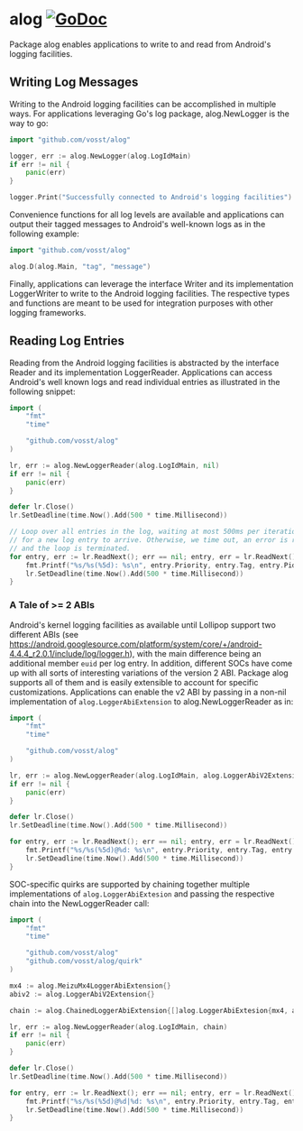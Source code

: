# alog [![GoDoc](https://godoc.org/github.com/vosst/alog?status.svg)](https://godoc.org/github.com/vosst/alog)

Package alog enables applications to write to and read from Android's logging
facilities.

## Writing Log Messages

Writing to the Android logging facilities can be accomplished in multiple ways.
For applications leveraging Go's log package, alog.NewLogger is the way to go:
```Go
import "github.com/vosst/alog"

logger, err := alog.NewLogger(alog.LogIdMain)
if err != nil {
	panic(err)
}

logger.Print("Successfully connected to Android's logging facilities")
```
Convenience functions for all log levels are available and applications can
output their tagged messages to Android's well-known logs as in the following
example:
```Go
import "github.com/vosst/alog"

alog.D(alog.Main, "tag", "message")
```
Finally, applications can leverage the interface Writer and its implementation
LoggerWriter to write to the Android logging facilities. The respective types
and functions are meant to be used for integration purposes with other logging
frameworks.

## Reading Log Entries

Reading from the Android logging facilities is abstracted by the interface
Reader and its implementation LoggerReader. Applications can access Android's
well known logs and read individual entries as illustrated in the following
snippet:
```Go
import (
	"fmt"
	"time"

	"github.com/vosst/alog"
)

lr, err := alog.NewLoggerReader(alog.LogIdMain, nil)
if err != nil {
	panic(err)
}

defer lr.Close()
lr.SetDeadline(time.Now().Add(500 * time.Millisecond))

// Loop over all entries in the log, waiting at most 500ms per iteration
// for a new log entry to arrive. Otherwise, we time out, an error is returned
// and the loop is terminated.
for entry, err := lr.ReadNext(); err == nil; entry, err = lr.ReadNext() {
	fmt.Printf("%s/%s(%5d): %s\n", entry.Priority, entry.Tag, entry.Pid, entry.Message)
	lr.SetDeadline(time.Now().Add(500 * time.Millisecond))
}
```
### A Tale of >= 2 ABIs

Android's kernel logging facilities as available until Lollipop support two different ABIs (see https://android.googlesource.com/platform/system/core/+/android-4.4.4_r2.0.1/include/log/logger.h), with the main difference being an additional member `euid` per log entry. In addition, different SOCs have come up with all sorts of interesting variations of the version 2 ABI. Package alog supports all of them and is easily extensible to account for specific customizations. Applications can enable the v2 ABI by passing in a non-nil implementation of `alog.LoggerAbiExtension` to alog.NewLoggerReader as in:
```Go
import (
	"fmt"
	"time"

	"github.com/vosst/alog"
)

lr, err := alog.NewLoggerReader(alog.LogIdMain, alog.LoggerAbiV2Extension{})
if err != nil {
	panic(err)
}

defer lr.Close()
lr.SetDeadline(time.Now().Add(500 * time.Millisecond))

for entry, err := lr.ReadNext(); err == nil; entry, err = lr.ReadNext() {
	fmt.Printf("%s/%s(%5d)@%d: %s\n", entry.Priority, entry.Tag, entry.Pid, entry.Message, entry.Ext["euid"])
	lr.SetDeadline(time.Now().Add(500 * time.Millisecond))
}
```

SOC-specific quirks are supported by chaining together multiple implementations of
`alog.LoggerAbiExtesion` and passing the respective chain into the NewLoggerReader call:
```Go
import (
	"fmt"
	"time"

	"github.com/vosst/alog"
	"github.com/vosst/alog/quirk"
)

mx4 := alog.MeizuMx4LoggerAbiExtension{}
abiv2 := alog.LoggerAbiV2Extension{}

chain := alog.ChainedLoggerAbiExtension{[]alog.LoggerAbiExtesion{mx4, abiv2}}

lr, err := alog.NewLoggerReader(alog.LogIdMain, chain)
if err != nil {
	panic(err)
}

defer lr.Close()
lr.SetDeadline(time.Now().Add(500 * time.Millisecond))

for entry, err := lr.ReadNext(); err == nil; entry, err = lr.ReadNext() {
	fmt.Printf("%s/%s(%5d)@%d|%d: %s\n", entry.Priority, entry.Tag, entry.Pid, entry.Message, entry.Ext["euid"], entry.Ext["tz"])
	lr.SetDeadline(time.Now().Add(500 * time.Millisecond))
}

```
